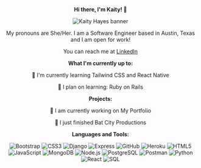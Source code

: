 <div align="center">
  <p><strong>Hi there, I'm Kaity! 👋</strong></p>
  <img src="https://i.imgur.com/hrKsNlnm.png" alt="Kaity Hayes banner">
  <p>My pronouns are She/Her. I am a Software Engineer based in Austin, Texas and I am open for work!</p>
  <p>You can reach me at <a href="https://www.linkedin.com/in/kaityhayes/">LinkedIn</a></p>

  <p><strong>What I'm currently up to:</strong></p>
  <p>🌱 I'm currently learning Tailwind CSS and React Native</p>
  <p>🌟 I plan on learning: Ruby on Rails</p>

  <p><strong>Projects:</strong></p>
  <p>🌿 I am currently working on My Portfolio</p>
  <p>🦇 I just finished Bat City Productions</p>

  <p><strong>Languages and Tools:</strong></p>
  <p align="center">
    <img src="https://img.icons8.com/color/50/000000/bootstrap.png" alt="Bootstrap" />
    <img src="https://img.icons8.com/color/50/000000/css3.png" alt="CSS3" />
    <img src="https://img.icons8.com/color/50/000000/django.png" alt="Django" />
    <img src="https://img.icons8.com/color/50/000000/express.png" alt="Express" />
    <img src="https://img.icons8.com/ios-filled/50/000000/github.png" alt="GitHub" />
    <img src="https://img.icons8.com/color/50/000000/heroku.png" alt="Heroku" />
    <img src="https://img.icons8.com/color/50/000000/html-5.png" alt="HTML5" />
    <img src="https://img.icons8.com/color/50/000000/javascript.png" alt="JavaScript" />
    <img src="https://img.icons8.com/color/50/000000/mongodb.png" alt="MongoDB" />
    <img src="https://img.icons8.com/color/50/000000/nodejs.png" alt="Node.js" />
    <img src="https://img.icons8.com/color/50/000000/postgresql.png" alt="PostgreSQL" />
    <img src="https://img.icons8.com/color/50/000000/postman-api.png" alt="Postman" />
    <img src="https://img.icons8.com/color/50/000000/python.png" alt="Python" />
    <img src="https://img.icons8.com/plasticine/50/000000/react.png" alt="React" />
    <img src="https://img.icons8.com/color/50/000000/sql.png" alt="SQL" />
  </p>
</div>











<!--
**kaityhayes/kaityhayes** is a ✨ _special_ ✨ repository because its `README.md` (this file) appears on your GitHub profile.

Here are some ideas to get you started:

- 🔭 I’m currently working on ...
- 🌱 I’m currently learning ...
- 👯 I’m looking to collaborate on ...
- 🤔 I’m looking for help with ...
- 💬 Ask me about ...
- 📫 How to reach me: ...
- 😄 Pronouns: ...
- ⚡ Fun fact: ...
-->
